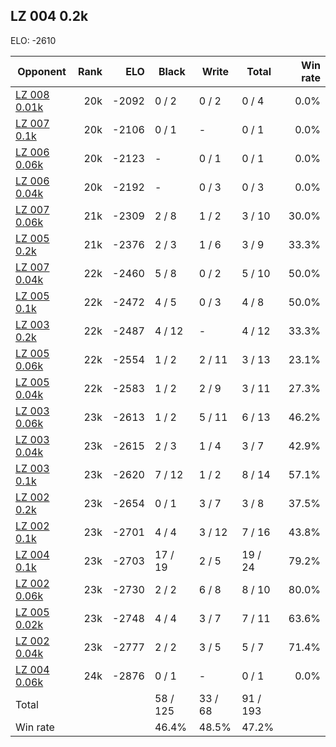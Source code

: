 ## LZ 004 0.2k ##

ELO: -2610

Opponent | Rank | ELO | Black | Write | Total | Win rate
---------|-----:|----:|-------|-------|-------|-------:
[LZ 008 0.01k](LZ%20008%200.01k.md) | 20k | -2092 | 0 / 2 | 0 / 2 | 0 / 4 | 0.0%
[LZ 007 0.1k](LZ%20007%200.1k.md) | 20k | -2106 | 0 / 1 | - | 0 / 1 | 0.0%
[LZ 006 0.06k](LZ%20006%200.06k.md) | 20k | -2123 | - | 0 / 1 | 0 / 1 | 0.0%
[LZ 006 0.04k](LZ%20006%200.04k.md) | 20k | -2192 | - | 0 / 3 | 0 / 3 | 0.0%
[LZ 007 0.06k](LZ%20007%200.06k.md) | 21k | -2309 | 2 / 8 | 1 / 2 | 3 / 10 | 30.0%
[LZ 005 0.2k](LZ%20005%200.2k.md) | 21k | -2376 | 2 / 3 | 1 / 6 | 3 / 9 | 33.3%
[LZ 007 0.04k](LZ%20007%200.04k.md) | 22k | -2460 | 5 / 8 | 0 / 2 | 5 / 10 | 50.0%
[LZ 005 0.1k](LZ%20005%200.1k.md) | 22k | -2472 | 4 / 5 | 0 / 3 | 4 / 8 | 50.0%
[LZ 003 0.2k](LZ%20003%200.2k.md) | 22k | -2487 | 4 / 12 | - | 4 / 12 | 33.3%
[LZ 005 0.06k](LZ%20005%200.06k.md) | 22k | -2554 | 1 / 2 | 2 / 11 | 3 / 13 | 23.1%
[LZ 005 0.04k](LZ%20005%200.04k.md) | 22k | -2583 | 1 / 2 | 2 / 9 | 3 / 11 | 27.3%
[LZ 003 0.06k](LZ%20003%200.06k.md) | 23k | -2613 | 1 / 2 | 5 / 11 | 6 / 13 | 46.2%
[LZ 003 0.04k](LZ%20003%200.04k.md) | 23k | -2615 | 2 / 3 | 1 / 4 | 3 / 7 | 42.9%
[LZ 003 0.1k](LZ%20003%200.1k.md) | 23k | -2620 | 7 / 12 | 1 / 2 | 8 / 14 | 57.1%
[LZ 002 0.2k](LZ%20002%200.2k.md) | 23k | -2654 | 0 / 1 | 3 / 7 | 3 / 8 | 37.5%
[LZ 002 0.1k](LZ%20002%200.1k.md) | 23k | -2701 | 4 / 4 | 3 / 12 | 7 / 16 | 43.8%
[LZ 004 0.1k](LZ%20004%200.1k.md) | 23k | -2703 | 17 / 19 | 2 / 5 | 19 / 24 | 79.2%
[LZ 002 0.06k](LZ%20002%200.06k.md) | 23k | -2730 | 2 / 2 | 6 / 8 | 8 / 10 | 80.0%
[LZ 005 0.02k](LZ%20005%200.02k.md) | 23k | -2748 | 4 / 4 | 3 / 7 | 7 / 11 | 63.6%
[LZ 002 0.04k](LZ%20002%200.04k.md) | 23k | -2777 | 2 / 2 | 3 / 5 | 5 / 7 | 71.4%
[LZ 004 0.06k](LZ%20004%200.06k.md) | 24k | -2876 | 0 / 1 | - | 0 / 1 | 0.0%
Total | | | 58 / 125 | 33 / 68 | 91 / 193 | 
Win rate| | | 46.4% | 48.5% | 47.2% | 
